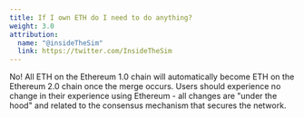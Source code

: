 ```yaml
---
title: If I own ETH do I need to do anything?
weight: 3.0
attribution:
  name: "@insideTheSim"
  link: https://twitter.com/InsideTheSim
---
```


No! All ETH on the Ethereum 1.0 chain will automatically become ETH on the
Ethereum 2.0 chain once the merge occurs. Users should experience no change
in their experience using Ethereum - all changes are "under the hood" and
related to the consensus mechanism that secures the network.